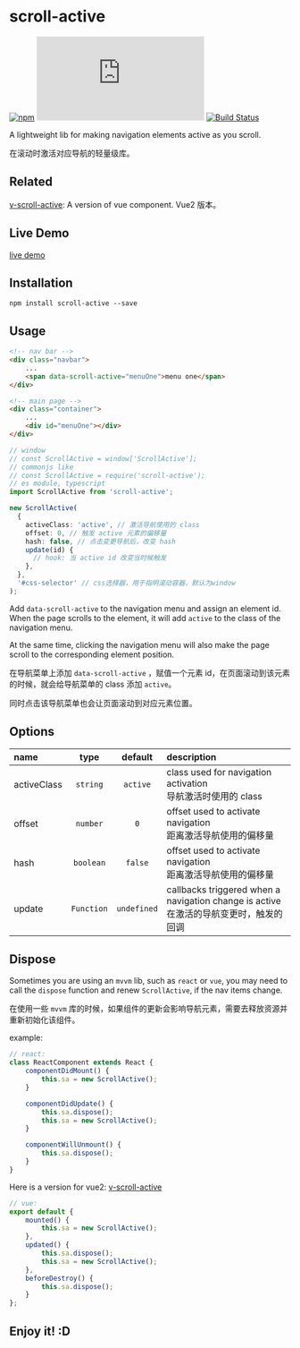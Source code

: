 # scroll-active

[![npm](https://img.shields.io/npm/v/scroll-active?logo=npm&style=flat-square)](https://www.npmjs.com/package/scroll-active)
[![file size](https://img.shields.io/github/size/shalldie/scroll-active/dist/scroll-active.js?style=flat-square)](https://github.com/shalldie/scroll-active)
[![Build Status](https://img.shields.io/github/actions/workflow/status/shalldie/scroll-active/ci.yml?branch=master&label=build&logo=github&style=flat-square)](https://github.com/shalldie/scroll-active/actions)

A lightweight lib for making navigation elements active as you scroll.

在滚动时激活对应导航的轻量级库。

## Related

[v-scroll-active][v-scroll-active]: A version of vue component. Vue2 版本。

## Live Demo

[live demo](https://shalldie.github.io/demos/scroll-active/)

## Installation

    npm install scroll-active --save

## Usage

```html
<!-- nav bar -->
<div class="navbar">
    ...
    <span data-scroll-active="menuOne">menu one</span>
</div>

<!-- main page -->
<div class="container">
    ...
    <div id="menuOne"></div>
</div>
```

```ts
// window
// const ScrollActive = window['ScrollActive'];
// commonjs like
// const ScrollActive = require('scroll-active');
// es module, typescript
import ScrollActive from 'scroll-active';

new ScrollActive(
  {
    activeClass: 'active', // 激活导航使用的 class
    offset: 0, // 触发 active 元素的偏移量
    hash: false, // 点击变更导航后，改变 hash
    update(id) {
      // hook: 当 active id 改变当时候触发
    },
  },
  '#css-selector' // css选择器，用于指明滚动容器，默认为window
);
```

Add `data-scroll-active` to the navigation menu and assign an element id. When the page scrolls to the element, it will add `active` to the class of the navigation menu.

At the same time, clicking the navigation menu will also make the page scroll to the corresponding element position.

在导航菜单上添加 `data-scroll-active` ，赋值一个元素 id，在页面滚动到该元素的时候，就会给导航菜单的 class 添加 `active`。

同时点击该导航菜单也会让页面滚动到对应元素位置。

## Options

| name        |    type    |   default   | description                                                                                |
| :---------- | :--------: | :---------: | :----------------------------------------------------------------------------------------- |
| activeClass |  `string`  |  `active`   | class used for navigation activation <br> 导航激活时使用的 class                           |
| offset      |  `number`  |     `0`     | offset used to activate navigation <br> 距离激活导航使用的偏移量                           |
| hash        | `boolean`  |   `false`   | offset used to activate navigation <br> 距离激活导航使用的偏移量                           |
| update      | `Function` | `undefined` | callbacks triggered when a navigation change is active <br> 在激活的导航变更时，触发的回调 |

## Dispose

Sometimes you are using an `mvvm` lib, such as `react` or `vue`, you may need to call the `dispose` function and renew `ScrollActive`, if the nav items change.

在使用一些 `mvvm` 库的时候，如果组件的更新会影响导航元素，需要去释放资源并重新初始化该组件。

example:

```js
// react:
class ReactComponent extends React {
    componentDidMount() {
        this.sa = new ScrollActive();
    }

    componentDidUpdate() {
        this.sa.dispose();
        this.sa = new ScrollActive();
    }

    componentWillUnmount() {
        this.sa.dispose();
    }
}
```

Here is a version for vue2: [v-scroll-active][v-scroll-active]

```js
// vue:
export default {
    mounted() {
        this.sa = new ScrollActive();
    },
    updated() {
        this.sa.dispose();
        this.sa = new ScrollActive();
    },
    beforeDestroy() {
        this.sa.dispose();
    }
};
```

## Enjoy it! :D

[v-scroll-active]: https://github.com/shalldie/scroll-active/tree/master/packages/v-scroll-active
